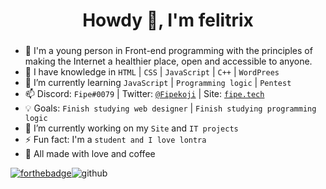 <h1 align="center">Howdy 👋, I'm felitrix</h1>
<h3 align="center"></h3>

- 🦦 I'm a young person in Front-end programming with the principles of making the Internet a healthier place, open and accessible to anyone.
- 💾 I have knowledge in `HTML` | `CSS` | `JavaScript` | `C++` | `WordPrees`
- 🌱 I’m currently learning `JavaScript` | `Programming logic` | `Pentest`
- 📫 Discord: `Fipe#0079` | Twitter: [`@Fipekoji`](https://twitter.com/Fipekoji) | Site: [`fipe.tech`](https://fipe.tech)
- 💡 Goals: `Finish studying web designer` | `Finish studying programming logic`
- 🔭 I’m currently working on my `Site` and `IT projects`
- ⚡ Fun fact: I'm a `student and I love lontra`
- 🙏 All made with love and coffee

[![forthebadge](https://forthebadge.com/images/badges/powered-by-coffee.svg)](https://forthebadge.com)![github](https://user-images.githubusercontent.com/90459705/173967569-067cb3e0-12fe-4ab0-b396-d3517a6008e3.gif)

